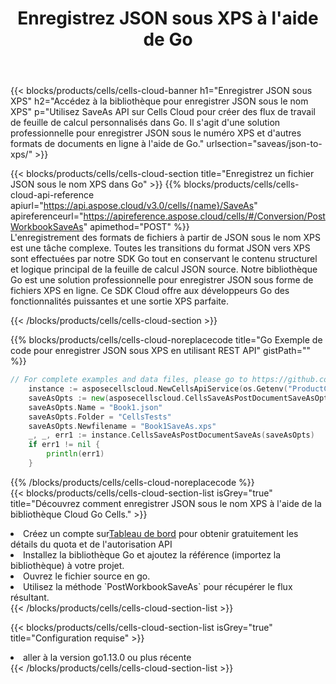 ﻿---
title:  Enregistrez JSON sous XPS à l'aide de Go
description:  Utilisation du SDK Cloud Aspose.Cells pour Go pour enregistrer le fichier au format JSON au format XPS.
kwords: Excel, Save JSON as XPS, REST, Go
howto: How to save JSON as XPS using Aspose.Cells Cloud Go library.
---
{{< blocks/products/cells/cells-cloud-banner h1="Enregistrer JSON sous XPS" h2="Accédez à la bibliothèque pour enregistrer JSON sous le nom XPS" p="Utilisez SaveAs API sur Cells Cloud pour créer des flux de travail de feuille de calcul personnalisés dans Go. Il s\'agit d\'une solution professionnelle pour enregistrer JSON sous le numéro XPS et d\'autres formats de documents en ligne à l\'aide de Go." urlsection="saveas/json-to-xps/" >}}

{{< blocks/products/cells/cells-cloud-section title="Enregistrez un fichier JSON sous le nom XPS dans Go" >}}
{{% blocks/products/cells/cells-cloud-api-reference apiurl="https://api.aspose.cloud/v3.0/cells/{name}/SaveAs" apireferenceurl="https://apireference.aspose.cloud/cells/#/Conversion/PostWorkbookSaveAs" apimethod="POST" %}}
<br/>
L'enregistrement des formats de fichiers à partir de JSON sous le nom XPS est une tâche complexe. Toutes les transitions du format JSON vers XPS sont effectuées par notre SDK Go tout en conservant le contenu structurel et logique principal de la feuille de calcul JSON source. Notre bibliothèque Go est une solution professionnelle pour enregistrer JSON sous forme de fichiers XPS en ligne. Ce SDK Cloud offre aux développeurs Go des fonctionnalités puissantes et une sortie XPS parfaite.

{{< /blocks/products/cells/cells-cloud-section >}}

{{% blocks/products/cells/cells-cloud-noreplacecode title="Go Exemple de code pour enregistrer JSON sous XPS en utilisant REST API" gistPath="" %}}
  
```go
// For complete examples and data files, please go to https://github.com/aspose-cells-cloud/aspose-cells-cloud-go/
    instance := asposecellscloud.NewCellsApiService(os.Getenv("ProductClientId"), os.Getenv("ProductClientSecret"))
    saveAsOpts := new(asposecellscloud.CellsSaveAsPostDocumentSaveAsOpts)
    saveAsOpts.Name = "Book1.json"
    saveAsOpts.Folder = "CellsTests"
    saveAsOpts.Newfilename = "Book1SaveAs.xps"
    _, _, err1 := instance.CellsSaveAsPostDocumentSaveAs(saveAsOpts)
    if err1 != nil {
	    println(err1)
    }
```
  
{{% /blocks/products/cells/cells-cloud-noreplacecode %}}
<br/>
{{< blocks/products/cells/cells-cloud-section-list isGrey="true" title="Découvrez comment enregistrer JSON sous le nom XPS à l\'aide de la bibliothèque Cloud Go Cells." >}}
<li> Créez un compte sur<a href="https://dashboard.aspose.cloud/">Tableau de bord</a> pour obtenir gratuitement les détails du quota et de l'autorisation API</li>
<li>Installez la bibliothèque Go et ajoutez la référence (importez la bibliothèque) à votre projet.</li>
<li>Ouvrez le fichier source en go.</li>
<li>Utilisez la méthode `PostWorkbookSaveAs` pour récupérer le flux résultant.</li>
{{< /blocks/products/cells/cells-cloud-section-list >}}

{{< blocks/products/cells/cells-cloud-section-list isGrey="true" title="Configuration requise" >}}
<li>aller à la version go1.13.0 ou plus récente</li>
{{< /blocks/products/cells/cells-cloud-section-list >}}
